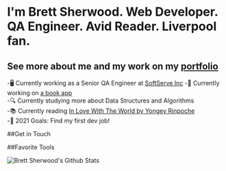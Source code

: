 # I'm Brett Sherwood. Web Developer. QA Engineer. Avid Reader. Liverpool fan.
## See more about me and my work on my [portfolio](https://brettsherwood.dev/)
-🖥 Currently working as a Senior QA Engineer at [SoftServe Inc](https://www.softserveinc.com/en-us)
-🔭 Currently working on [a book app](https://github.com/bsherwood9/knjiga-fe)<br/>
-🔍 Currently studying more about Data Structures and Algorithms<br/>
-📚 Currently reading [In Love With The World by Yongey Rinpoche](https://www.amazon.com/Love-World-Journey-Through-Bardos/dp/0525512535)<br/>
-🥅 2021 Goals: Find my first dev job!<br/>

##Get in Touch

##Favorite Tools

<img align="left" color="green" alt="Brett Sherwood's Github Stats" src="https://github-readme-stats.vercel.app/api?username=bsherwood9&show_icons=true&hide_border=false" />


